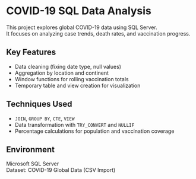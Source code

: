 #  COVID-19 SQL Data Analysis

This project explores global COVID-19 data using SQL Server.  
It focuses on analyzing case trends, death rates, and vaccination progress.

## Key Features
- Data cleaning (fixing date type, null values)
- Aggregation by location and continent
- Window functions for rolling vaccination totals
- Temporary table and view creation for visualization

## Techniques Used
- `JOIN`, `GROUP BY`, `CTE`,  `VIEW`
- Data transformation with `TRY_CONVERT` and `NULLIF`
- Percentage calculations for population and vaccination coverage

## Environment
Microsoft SQL Server  
Dataset: COVID-19 Global Data (CSV Import)
